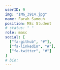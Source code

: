 ```yaml
---
userID: 9
img: "IMG_3914.jpg"
name: Farah Samouh
position: MSc Student
# status: " "
role: masc
social: [
  ["fa-github", "#"],
  ["fa-linkedin", "#"],
  ["fa-twitter", "#"]
]
# bio:
---
```


